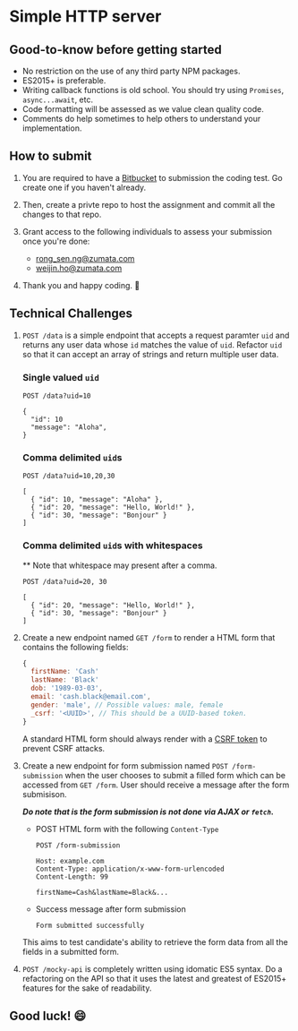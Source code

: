 # Simple HTTP server

## Good-to-know before getting started

- No restriction on the use of any third party NPM packages.
- ES2015+ is preferable.
- Writing callback functions is old school. You should try using `Promises`, `async...await`, etc.
- Code formatting will be assessed as we value clean quality code.
- Comments do help sometimes to help others to understand your implementation.

## How to submit

1. You are required to have a [Bitbucket][bitbucket-url] to submission the coding test. Go create one if you haven't already.
2. Then, create a privte repo to host the assignment and commit all the changes to that repo.
3. Grant access to the following individuals to assess your submission once you're done:

    - rong_sen.ng@zumata.com
    - weijin.ho@zumata.com
4. Thank you and happy coding. :tada:

## Technical Challenges

1. `POST /data` is a simple endpoint that accepts a request paramter `uid` and returns any user data whose `id` matches the value of `uid`. Refactor `uid` so that it can accept an array of strings and return multiple user data.

    ### Single valued `uid`

    ```http
    POST /data?uid=10

    {
      "id": 10
      "message": "Aloha",
    }
    ```

    ### Comma delimited `uid`s

    ```http
    POST /data?uid=10,20,30

    [
      { "id": 10, "message": "Aloha" },
      { "id": 20, "message": "Hello, World!" },
      { "id": 30, "message": "Bonjour" }
    ]
    ```

    ### Comma delimited `uid`s with whitespaces

    ** Note that whitespace may present after a comma.

    ```http
    POST /data?uid=20, 30

    [
      { "id": 20, "message": "Hello, World!" },
      { "id": 30, "message": "Bonjour" }
    ]
    ```
    
2. Create a new endpoint named `GET /form` to render a HTML form that contains the following fields:

    ```js
    {
      firstName: 'Cash'
      lastName: 'Black'
      dob: '1989-03-03',
      email: 'cash.black@email.com',
      gender: 'male', // Possible values: male, female
      _csrf: '<UUID>', // This should be a UUID-based token.
    }
    ```
    
    A standard HTML form should always render with a [CSRF token][csrf-token-url] to prevent CSRF attacks.

3. Create a new endpoint for form submission named `POST /form-submission` when the user chooses to submit a filled form which can be accessed from `GET /form`. User should receive a message after the form submisison.

    _**Do note that is the form submission is not done via AJAX or `fetch`.**_

    - POST HTML form with the following `Content-Type`

      ```http
      POST /form-submission

      Host: example.com
      Content-Type: application/x-www-form-urlencoded
      Content-Length: 99

      firstName=Cash&lastName=Black&...

      ```

    - Success message after form submission

      ```
      Form submitted successfully
      ```

    This aims to test candidate's ability to retrieve the form data from all the fields in a submitted form.
    
4. `POST /mocky-api` is completely written using idomatic ES5 syntax. Do a refactoring on the API so that it uses the latest and greatest of ES2015+ features for the sake of readability.

## Good luck! :smile:

[csrf-token-url]: https://www.owasp.org/index.php/Cross-Site_Request_Forgery_(CSRF)
[bitbucket-url]: https://bitbucket.org/